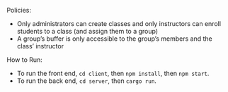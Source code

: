 Policies:

- Only administrators can create classes and only instructors can enroll students to a class (and assign them to a group)
- A group’s buffer is only accessible to the group’s members and the class’ instructor


How to Run:

- To run the front end, `cd client`, then `npm install`, then `npm start`.
- To run the back end, `cd server`, then `cargo run`.
